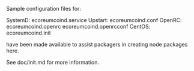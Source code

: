 Sample configuration files for:

SystemD: ecoreumcoind.service
Upstart: ecoreumcoind.conf
OpenRC:  ecoreumcoind.openrc
         ecoreumcoind.openrcconf
CentOS:  ecoreumcoind.init

have been made available to assist packagers in creating node packages here.

See doc/init.md for more information.
